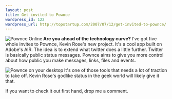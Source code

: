```yaml
--- 
layout: post
title: Get invited to Pownce
wordpress_id: 122
wordpress_url: http://topstartup.com/2007/07/12/get-invited-to-pownce/
---
```

<a href="http://topstartup.com/2007/07/12/get-invited-to-pownce/pownce-online/" rel="attachment wp-att-124" title="Pownce Online"><img src="http://topstartup.com/wp-content/uploads/2007/07/pownce_online.thumbnail.png" title="Pownce Online" alt="Pownce Online" align="left" /></a><strong>Are you ahead of the technology curve? </strong>
I've got five whole invites to Pownce, Kevin Rose's new project. It's a cool app built on Adobe's AIR. The idea is to extend what twitter does a little further. Twitter is basically public status messages. Pownce aims to give you more control about how public you make messages, links, files and events.

<a href="http://topstartup.com/2007/07/12/get-invited-to-pownce/pownce-on-your-desktop/" rel="attachment wp-att-125" title="Pownce on your desktop"><img src="http://topstartup.com/wp-content/uploads/2007/07/pownce_download.thumbnail.png" title="Pownce on your desktop" alt="Pownce on your desktop" align="left" /></a>It's one of those tools that needs a lot of traction to take off. Kevin Rose's godlike status in the geek world will likely give it that.

If you want to check it out first hand, drop me a comment.
